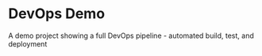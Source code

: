 # DevOps Demo
A demo project showing a full DevOps pipeline - automated build, test, and deployment
